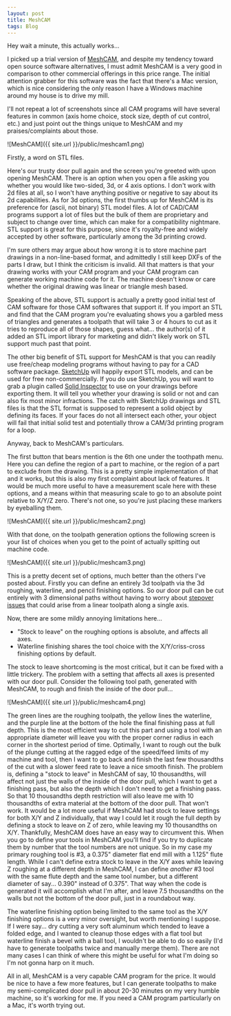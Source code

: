 ```yaml
---
layout: post
title: MeshCAM
tags: Blog
---
```


<p class="message">
Hey wait a minute, this actually works...
</p>

I picked up a trial version of [MeshCAM](http://www.grzsoftware.com/), and despite my tendency toward open source software alternatives, I must admit MeshCAM is a very good in comparison to other commercial offerings in this price range. The initial attention grabber for this software was the fact that there's a Mac version, which is nice considering the only reason I have a Windows machine around my house is to drive my mill.

I'll not repeat a lot of screenshots since all CAM programs will have several features in common (axis home choice, stock size, depth of cut control, etc.) and just point out the things unique to MeshCAM and my praises/complaints about those.

![MeshCAM]({{ site.url }}/public/meshcam1.png) 

Firstly, a word on STL files.

Here's our trusty door pull again and the screen you're greeted with upon opening MeshCAM. There is an option when you open a file asking you whether you would like two-sided, 3d, or 4 axis options. I don't work with 2d files at all, so I won't have anything positive or negative to say about its 2d capabilities. As for 3d options, the first thumbs up for MeshCAM is its preference for (ascii, not binary) STL model files. A lot of CAD/CAM programs support a lot of files but the bulk of them are proprietary and subject to change over time, which can make for a compatibility nightmare. STL support is great for this purpose, since it's royalty-free and widely accepted by other software, particularly among the 3d printing crowd.

I'm sure others may argue about how wrong it is to store machine part drawings in a non-line-based format, and admittedly I still keep DXFs of the parts I draw, but I think the criticism is invalid. All that matters is that your drawing works with your CAM program and your CAM program can generate working machine code for it. The machine doesn't know or care whether the original drawing was linear or triangle mesh based.

Speaking of the above, STL support is actually a pretty good initial test of CAM software for those CAM softwares that support it. If you import an STL and find that the CAM program you're evaluating shows you a garbled mess of triangles and generates a toolpath that will take 3 or 4 hours to cut as it tries to reproduce all of those shapes, guess what... the author(s) of it added an STL import library for marketing and didn't likely work on STL support much past that point.

The other big benefit of STL support for MeshCAM is that you can readily use free/cheap modeling programs without having to pay for a CAD software package. [SketchUp](http://www.sketchup.com/) will happily export STL models, and can be used for free non-commercially. If you do use SketchUp, you will want to grab a plugin called [Solid Inspector](http://extensions.sketchup.com/en/content/solid-inspector%C2%B2) to use on your drawings before exporting them. It will tell you whether your drawing is solid or not and can also fix most minor infractions. The catch with SketchUp drawings and STL files is that the STL format is supposed to represent a solid object by defining its faces. If your faces do not all intersect each other, your object will fail that initial solid test and potentially throw a CAM/3d printing program for a loop.


Anyway, back to MeshCAM's particulars.

The first button that bears mention is the 6th one under the toothpath menu. Here you can define the region of a part to machine, or the region of a part to exclude from the drawing. This is a pretty simple implementation of that and it works, but this is also my first complaint about lack of features. It would be much more useful to have a measurement scale here with these options, and a means within that measuring scale to go to an absolute point relative to X/Y/Z zero. There's not one, so you're just placing these markers by eyeballing them. 

![MeshCAM]({{ site.url }}/public/meshcam2.png)

With that done, on the toolpath generation options the following screen is your list of choices when you get to the point of actually spitting out machine code.

![MeshCAM]({{ site.url }}/public/meshcam3.png)

This is a pretty decent set of options, much better than the others I've posted about. Firstly you can define an entirely 3d toolpath via the 3d roughing, waterline, and pencil finishing options. So our door pull can be cut entirely with 3 dimensional paths without having to worry about [stepover issues](http://www.styrotechcnc.co.nz/our-blog/understanding-stepover-and-cusp-height) that could arise from a linear toolpath along a single axis. 

Now, there are some mildly annoying limitations here...

* "Stock to leave" on the roughing options is absolute, and affects all axes.
* Waterline finishing shares the tool choice with the X/Y/criss-cross finishing options by default.

The stock to leave shortcoming is the most critical, but it can be fixed with a little trickery. The problem with a setting that affects all axes is presented with our door pull. Consider the following tool path, generated with MeshCAM, to rough and finish the inside of the door pull...

![MeshCAM]({{ site.url }}/public/meshcam4.png)

The green lines are the roughing toolpath, the yellow lines the waterline, and the purple line at the bottom of the hole the final finishing pass at full depth. This is the most efficient way to cut this part and using a tool with an appropriate diameter will leave you with the proper corner radius in each corner in the shortest period of time. Optimally, I want to rough out the bulk of the plunge cutting at the ragged edge of the speed/feed limits of my machine and tool, then I want to go back and finish the last few thousandths of the cut with a slower feed rate to leave a nice smooth finish. The problem is, defining a "stock to leave" in MeshCAM of say, 10 thousandths, will affect not just the walls of the inside of the door pull, which I want to get a finishing pass, but also the depth which I don't need to get a finishing pass. So that 10 thousandths depth restriction will also leave me with 10 thousandths of extra material at the bottom of the door pull. That won't work. It would be a lot more useful if MeshCAM had stock to leave settings for both X/Y and Z individually, that way I could let it rough the full depth by defining a stock to leave on Z of zero, while leaving my 10 thousandths on X/Y. Thankfully, MeshCAM does have an easy way to circumvent this. When you go to define your tools in MeshCAM you'll find if you try to duplicate them by number that the tool numbers are not unique. So in my case my primary roughing tool is #3, a 0.375" diameter flat end mill with a 1.125" flute length. While I can't define extra stock to leave in the X/Y axes while leaving Z roughing at a different depth in MeshCAM, I can define *another* #3 tool with the same flute depth and the same tool number, but a different diameter of say... 0.390" instead of 0.375". That way when the code is generated it will accomplish what I'm after, and leave 7.5 thousandths on the walls but not the bottom of the door pull, just in a roundabout way. 

The waterline finishing option being limited to the same tool as the X/Y finishing options is a very minor oversight, but worth mentioning I suppose. If I were say... dry cutting a very soft aluminum which tended to leave a folded edge, and I wanted to cleanup those edges with a flat tool but waterline finish a bevel with a ball tool, I wouldn't be able to do so easily (I'd have to generate toolpaths twice and manually merge them). There are not many cases I can think of where this might be useful for what I'm doing so I'm not gonna harp on it much. 

All in all, MeshCAM is a very capable CAM program for the price. It would be nice to have a few more features, but I can generate toolpaths to make my semi-complicated door pull in about 20-30 minutes on my very humble machine, so it's working for me. If you need a CAM program particularly on a Mac, it's worth trying out.
